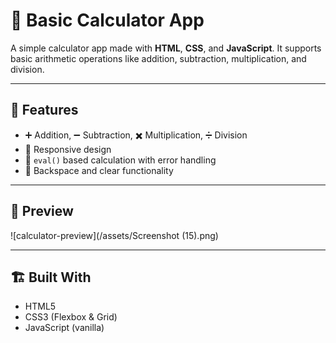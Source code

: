 # 🔢 Basic Calculator App

A simple calculator app made with **HTML**, **CSS**, and **JavaScript**. It supports basic arithmetic operations like addition, subtraction, multiplication, and division.

---

## 🚀 Features

- ➕ Addition, ➖ Subtraction, ✖️ Multiplication, ➗ Division
- 📱 Responsive design
- 🧠 `eval()` based calculation with error handling
- 🔁 Backspace and clear functionality

---

## 📸 Preview

![calculator-preview](/assets/Screenshot (15).png)

---

## 🏗 Built With

- HTML5
- CSS3 (Flexbox & Grid)
- JavaScript (vanilla)
